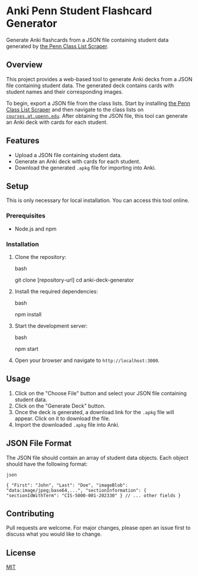 # Anki Penn Student Flashcard Generator

Generate Anki flashcards from a JSON file containing student data generated by [the Penn Class List Scraper](https://github.com/jlumbroso/penn-classlist-scraper).

## Overview

This project provides a web-based tool to generate Anki decks from a JSON file containing student data. The generated deck contains cards with student names and their corresponding images.

To begin, export a JSON file from the class lists. Start by installing [the Penn Class List Scraper](https://github.com/jlumbroso/penn-classlist-scraper) and then navigate to the class lists on [`courses.at.upenn.edu`](https://courses.at.upenn.edu/). After obtaining the JSON file, this tool can generate an Anki deck with cards for each student.

## Features

* Upload a JSON file containing student data.
* Generate an Anki deck with cards for each student.
* Download the generated `.apkg` file for importing into Anki.

## Setup

This is only necessary for local installation. You can access this tool online.

### Prerequisites

* Node.js and npm

### Installation

1. Clone the repository:
    
    bash
    
    git clone [repository-url] cd anki-deck-generator 

2. Install the required dependencies:
    
    bash
    
    npm install 

3. Start the development server:
    
    bash
    
    npm start 

4. Open your browser and navigate to `http://localhost:3000`.

## Usage

1. Click on the "Choose File" button and select your JSON file containing student data.
2. Click on the "Generate Deck" button.
3. Once the deck is generated, a download link for the `.apkg` file will appear. Click on it to download the file.
4. Import the downloaded `.apkg` file into Anki.

## JSON File Format

The JSON file should contain an array of student data objects. Each object should have the following format:
    
    json
    
    { "First": "John", "Last": "Doe", "imageBlob": "data:image/jpeg;base64,...", "sectionInformation": { "sectionIdWithTerm": "CIS-5000-001-202330" } // ... other fields } 

## Contributing

Pull requests are welcome. For major changes, please open an issue first to discuss what you would like to change.

## License

[MIT](https://choosealicense.com/licenses/mit/)